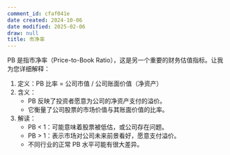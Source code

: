 ```yaml
---
comment_id: cfaf041e
date created: 2024-10-06
date modified: 2025-02-06
draw: null
title: 市净率
---
```

PB 是指市净率（Price-to-Book Ratio），这是另一个重要的财务估值指标。让我为您详细解释：

1. 定义：PB 比率 = 公司市值 / 公司账面价值（净资产）
2. 含义：
    - PB 反映了投资者愿意为公司的净资产支付的溢价。
    - 它衡量了公司股票的市场价值与其账面价值的比率。
3. 解读：
    - PB < 1：可能意味着股票被低估，或公司存在问题。
    - PB > 1：表示市场对公司未来前景看好，愿意支付溢价。
    - 不同行业的正常 PB 水平可能有很大差异。
